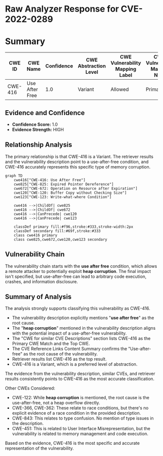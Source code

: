 # Raw Analyzer Response for CVE-2022-0289

# Summary
| CWE ID | CWE Name | Confidence | CWE Abstraction Level | CWE Vulnerability Mapping Label | CWE-Vulnerability Mapping Notes |
|---|---|---|---|---|---|
| CWE-416 | Use After Free | 1.0 | Variant | Allowed | Primary CWE |

## Evidence and Confidence

*   **Confidence Score:** 1.0
*   **Evidence Strength:** HIGH

## Relationship Analysis
The primary relationship is that CWE-416 is a Variant. The retriever results and the vulnerability description point to a use-after-free condition, and CWE-416 accurately represents this specific type of memory corruption.

```mermaid
graph TD
    cwe416["CWE-416: Use After Free"]
    cwe825["CWE-825: Expired Pointer Dereference"]
    cwe672["CWE-672: Operation on Resource after Expiration"]
    cwe120["CWE-120: Buffer Copy without Checking Size"]
    cwe123["CWE-123: Write-what-where Condition"]

    cwe416 -->|ChildOf| cwe825
    cwe416 -->|ChildOf| cwe672
    cwe416 -->|CanPrecede| cwe120
    cwe416 -->|CanPrecede| cwe123
    
    classDef primary fill:#f96,stroke:#333,stroke-width:2px
    classDef secondary fill:#69f,stroke:#333
    class cwe416 primary
    class cwe825,cwe672,cwe120,cwe123 secondary
```

## Vulnerability Chain
The vulnerability chain starts with the **use after free** condition, which allows a remote attacker to potentially exploit **heap corruption**. The final impact isn't specified, but use-after-free can lead to arbitrary code execution, crashes, and information disclosure.

## Summary of Analysis
The analysis strongly supports classifying this vulnerability as CWE-416.

- The vulnerability description explicitly mentions "**use after free**" as the root cause.
- The "**heap corruption**" mentioned in the vulnerability description aligns with the potential impact of a use-after-free vulnerability.
- The "CWE for similar CVE Descriptions" section lists CWE-416 as the Primary CWE Match and the Top CWE.
- The CVE Reference Links Content Summary confirms the "Use-after-free" as the root cause of the vulnerability.
- Retriever results list CWE-416 as the top result.
- CWE-416 is a Variant, which is a preferred level of abstraction.

The evidence from the vulnerability description, similar CVEs, and retriever results consistently points to CWE-416 as the most accurate classification.

Other CWEs Considered:
- CWE-122: While **heap corruption** is mentioned, the root cause is the use-after-free, not a heap overflow directly.
- CWE-366, CWE-362: These relate to race conditions, but there's no explicit evidence of a race condition in the provided description.
- CWE-843: This relates to type confusion. No mention of type issues in the description.
- CWE-451: This is related to User Interface Misrepresentation, but the vulnerability is related to memory management and code execution.

Based on the evidence, CWE-416 is the most specific and accurate representation of the vulnerability.